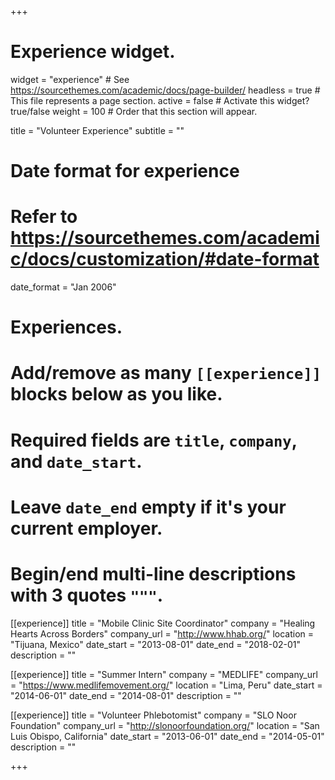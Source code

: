 +++
# Experience widget.
widget = "experience"  # See https://sourcethemes.com/academic/docs/page-builder/
headless = true  # This file represents a page section.
active = false  # Activate this widget? true/false
weight = 100  # Order that this section will appear.

title = "Volunteer Experience"
subtitle = ""

# Date format for experience
#   Refer to https://sourcethemes.com/academic/docs/customization/#date-format
date_format = "Jan 2006"

# Experiences.
#   Add/remove as many `[[experience]]` blocks below as you like.
#   Required fields are `title`, `company`, and `date_start`.
#   Leave `date_end` empty if it's your current employer.
#   Begin/end multi-line descriptions with 3 quotes `"""`.
[[experience]]
  title = "Mobile Clinic Site Coordinator"
  company = "Healing Hearts Across Borders"
  company_url = "http://www.hhab.org/"
  location = "Tijuana, Mexico"
  date_start = "2013-08-01"
  date_end = "2018-02-01"
  description = ""

[[experience]]
  title = "Summer Intern"
  company = "MEDLIFE"
  company_url = "https://www.medlifemovement.org/"
  location = "Lima, Peru"
  date_start = "2014-06-01"
  date_end = "2014-08-01"
  description = ""

[[experience]]
  title = "Volunteer Phlebotomist"
  company = "SLO Noor Foundation"
  company_url = "http://slonoorfoundation.org/"
  location = "San Luis Obispo, California"
  date_start = "2013-06-01"
  date_end = "2014-05-01"
  description = ""

+++
